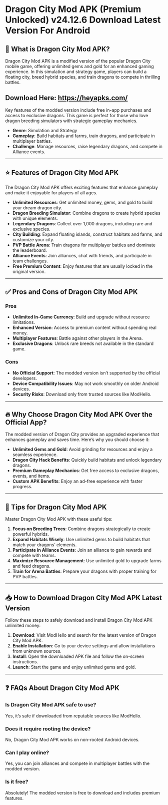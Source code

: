 # Dragon City Mod APK (Premium Unlocked) v24.12.6 Download Latest Version For Android

## 🐉 What is Dragon City Mod APK?

Dragon City Mod APK is a modified version of the popular Dragon City mobile game, offering unlimited gems and gold for an enhanced gaming experience. In this simulation and strategy game, players can build a floating city, breed hybrid species, and train dragons to compete in thrilling battles.

## Download Here: https://heyapks.com/

Key features of the modded version include free in-app purchases and access to exclusive dragons. This game is perfect for those who love dragon breeding simulators with strategic gameplay mechanics.

- **Genre**: Simulation and Strategy  
- **Gameplay**: Build habitats and farms, train dragons, and participate in multiplayer battles.  
- **Challenge**: Manage resources, raise legendary dragons, and compete in Alliance events.

---

## ⭐ Features of Dragon City Mod APK

The Dragon City Mod APK offers exciting features that enhance gameplay and make it enjoyable for players of all ages.

- **Unlimited Resources**: Get unlimited money, gems, and gold to build your dream dragon city.  
- **Dragon Breeding Simulator**: Combine dragons to create hybrid species with unique elements.  
- **Legendary Dragons**: Collect over 1,000 dragons, including rare and exclusive species.  
- **City Building**: Expand floating islands, construct habitats and farms, and customize your city.  
- **PVP Battle Arena**: Train dragons for multiplayer battles and dominate the leaderboard.  
- **Alliance Events**: Join alliances, chat with friends, and participate in team challenges.  
- **Free Premium Content**: Enjoy features that are usually locked in the original version.  

---

## ✅ Pros and Cons of Dragon City Mod APK

### Pros  
- **Unlimited In-Game Currency**: Build and upgrade without resource limitations.  
- **Enhanced Version**: Access to premium content without spending real money.  
- **Multiplayer Features**: Battle against other players in the Arena.  
- **Exclusive Dragons**: Unlock rare breeds not available in the standard game.  

### Cons  
- **No Official Support**: The modded version isn’t supported by the official developers.  
- **Device Compatibility Issues**: May not work smoothly on older Android devices.  
- **Security Risks**: Download only from trusted sources like ModHello.  

---

## 🔥 Why Choose Dragon City Mod APK Over the Official App?

The modded version of Dragon City provides an upgraded experience that enhances gameplay and saves time. Here’s why you should choose it:

- **Unlimited Gems and Gold**: Avoid grinding for resources and enjoy a seamless experience.  
- **Dragon City Hack Benefits**: Quickly build habitats and unlock legendary dragons.  
- **Premium Gameplay Mechanics**: Get free access to exclusive dragons, events, and items.  
- **Custom APK Benefits**: Enjoy an ad-free experience with faster progress.

---

## 🎯 Tips for Dragon City Mod APK

Master Dragon City Mod APK with these useful tips:

1. **Focus on Breeding Trees**: Combine dragons strategically to create powerful hybrids.  
2. **Expand Habitats Wisely**: Use unlimited gems to build habitats that match your dragons’ elements.  
3. **Participate in Alliance Events**: Join an alliance to gain rewards and compete with teams.  
4. **Maximize Resource Management**: Use unlimited gold to upgrade farms and feed dragons.  
5. **Train for Arena Battles**: Prepare your dragons with proper training for PVP battles.  

---

## 📥 How to Download Dragon City Mod APK Latest Version

Follow these steps to safely download and install Dragon City Mod APK unlimited money:

1. **Download**: Visit ModHello and search for the latest version of Dragon City Mod APK.  
2. **Enable Installation**: Go to your device settings and allow installations from unknown sources.  
3. **Install**: Open the downloaded APK file and follow the on-screen instructions.  
4. **Launch**: Start the game and enjoy unlimited gems and gold.  

---

## ❓ FAQs About Dragon City Mod APK

### Is Dragon City Mod APK safe to use?  
Yes, it’s safe if downloaded from reputable sources like ModHello.  

### Does it require rooting the device?  
No, Dragon City Mod APK works on non-rooted Android devices.  

### Can I play online?  
Yes, you can join alliances and compete in multiplayer battles with the modded version.  

### Is it free?  
Absolutely! The modded version is free to download and includes premium features.
